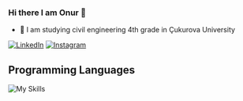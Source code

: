 ### Hi there I am Onur 👋

- :construction: I am studying civil engineering 4th grade in Çukurova University

[![LinkedIn](https://img.shields.io/badge/linkedin-%230077B5.svg?style=for-the-badge&logo=linkedin&logoColor=white)](https://www.linkedin.com/in/onurcokal/)
[![Instagram](https://img.shields.io/badge/Instagram-%23E4405F.svg?style=for-the-badge&logo=Instagram&logoColor=white)](https://www.instagram.com/cokalonur001/?hl=tr)

<h2 align="leading">Programming Languages</h2>

![My Skills](https://skillicons.dev/icons?i=py)

